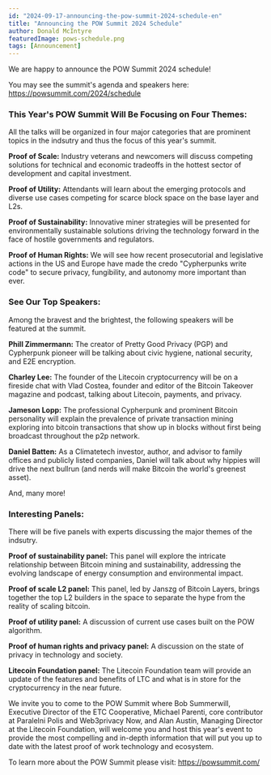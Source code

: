```yaml
---
id: "2024-09-17-announcing-the-pow-summit-2024-schedule-en"
title: "Announcing the POW Summit 2024 Schedule"
author: Donald McIntyre
featuredImage: pows-schedule.png
tags: [Announcement]
---
```


We are happy to announce the POW Summit 2024 schedule!

You may see the summit's agenda and speakers here: https://powsummit.com/2024/schedule

### This Year's POW Summit Will Be Focusing on Four Themes:

All the talks will be organized in four major categories that are prominent topics in the indsutry and thus the focus of this year's summit.

**Proof of Scale:** Industry veterans and newcomers will discuss competing solutions for technical and economic tradeoffs in the hottest sector of development and capital investment.

**Proof of Utility:** Attendants will learn about the emerging protocols and diverse use cases competing for scarce block space on the base layer and L2s.

**Proof of Sustainability:** Innovative miner strategies will be presented for environmentally sustainable solutions driving the technology forward in the face of hostile governments and regulators.

**Proof of Human Rights:** We will see how recent prosecutorial and legislative actions in the US and Europe have made the credo "Cypherpunks write code" to secure privacy, fungibility, and autonomy more important than ever.

### See Our Top Speakers:

Among the bravest and the brightest, the following speakers will be featured at the summit.

**Phill Zimmermann:** The creator of Pretty Good Privacy (PGP) and Cypherpunk pioneer will be talking about civic hygiene, national security, and E2E encryption.

**Charley Lee:** The founder of the Litecoin cryptocurrency will be on a fireside chat with Vlad Costea, founder and editor of the Bitcoin Takeover magazine and podcast, talking about Litecoin, payments, and privacy.

**Jameson Lopp:** The professional Cypherpunk and prominent Bitcoin personality will explain the prevalence of private transaction mining exploring into bitcoin transactions that show up in blocks without first being broadcast throughout the p2p network.

**Daniel Batten:** As a Climatetech investor, author, and advisor to family offices and publicly listed companies, Daniel will talk about why hippies will drive the next bullrun (and nerds will make Bitcoin the world's greenest asset).

And, many more!

### Interesting Panels:

There will be five panels with experts discussing the major themes of the indsutry.

**Proof of sustainability panel:** This panel will explore the intricate relationship between Bitcoin mining and sustainability, addressing the evolving landscape of energy consumption and environmental impact.

**Proof of scale L2 panel:** This panel, led by Janszg of Bitcoin Layers, brings together the top L2 builders in the space to separate the hype from the reality of scaling bitcoin.

**Proof of utility panel:** A discussion of current use cases built on the POW algorithm.

**Proof of human rights and privacy panel:** A discussion on the state of privacy in technology and society.

**Litecoin Foundation panel:** The Litecoin Foundation team will provide an update of the features and benefits of LTC and what is in store for the cryptocurrency in the near future.

We invite you to come to the POW Summit where Bob Summerwill, Executive Director of the ETC Cooperative, Michael Parenti, core contributor at Paralelni Polis and Web3privacy Now, and Alan Austin, Managing Director at the Litecoin Foundation, will welcome you and host this year's event to provide the most compelling and in-depth information that will put you up to date with the latest proof of work technology and ecosystem.

To learn more about the POW Summit please visit: https://powsummit.com/

